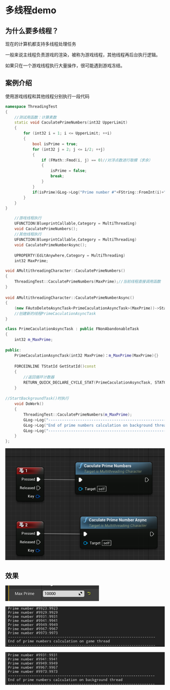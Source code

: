 # 多线程demo

## 为什么要多线程？

现在的计算机都支持多线程处理任务

一般来说主线程负责游戏的渲染，被称为游戏线程，其他线程再后台执行逻辑。

如果只在一个游戏线程执行大量操作，很可能遇到游戏冻结。

## 案例介绍

使用游戏线程和其他线程分别执行一段代码

~~~cpp
namespace ThreadingTest
{
    //测试用函数：计算素数
	static void CaculatePrimeNumbers(int32 UpperLimit)
	{
		for (int32 i = 1; i <= UpperLimit; ++i)
		{
			bool isPrime = true;
			for (int32 j = 2; j <= i/2; ++j)
			{
				if (FMath::Fmod(i, j) == 0)//对浮点数进行取模（求余）
				{
					isPrime = false;
					break;
				}
			}
			if(isPrime)GLog->Log("Prime number #"+FString::FromInt(i)+":"+FString::FromInt(i));
		}
	}
}
~~~

~~~cpp
	//游戏线程执行
	UFUNCTION(BlueprintCallable,Category = MultiThreading)
	void CaculatePrimeNumbers();
	//其他线程执行
	UFUNCTION(BlueprintCallable,Category = MultiThreading)
	void CaculatePrimeNumberAsync();

	UPROPERTY(EditAnywhere,Category = MultiThreading)
	int32 MaxPrime;
~~~

~~~cpp
void AMultithreadingCharacter::CaculatePrimeNumbers()
{
	ThreadingTest::CaculatePrimeNumbers(MaxPrime);//当前线程直接调用函数
}

void AMultithreadingCharacter::CaculatePrimeNumberAsync()
{
	(new FAutoDeleteAsyncTask<PrimeCaculationAsyncTask>(MaxPrime))->StartBackgroundTask();
    //创建新的线程PrimeCaculationAsyncTask
}
~~~

~~~cpp
class PrimeCaculationAsyncTask : public FNonAbandonableTask
{
	int32 m_MaxPrime;

public:
	PrimeCaculationAsyncTask(int32 MaxPrime)：m_MaxPrime(MaxPrime){}

	FORCEINLINE TStatId GetStatId()const
	{
        //返回循环计数器
		RETURN_QUICK_DECLARE_CYCLE_STAT(PrimeCaculationAsyncTask, STATGROUP_ThreadPoolAsyncTasks);
	}
    
//StartBackgroundTask()时执行
	void DoWork()
	{
		ThreadingTest::CaculatePrimeNumbers(m_MaxPrime);
		GLog->Log("--------------------------------------------------------------------");
		GLog->Log("End of prime numbers calculation on background thread");
		GLog->Log("--------------------------------------------------------------------");
	}
};
~~~

![image-20220109115818531](README.assets/image-20220109115818531.png)



## 效果

![image-20220109115902914](README.assets/image-20220109115902914.png)

![image-20220109120052502](README.assets/image-20220109120052502.png)

![image-20220109120032507](README.assets/image-20220109120032507.png)
